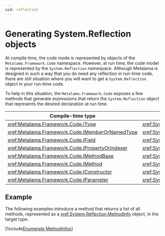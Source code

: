 ```yaml
---
uid: reflection
---
```


# Generating System.Reflection objects

At compile time, the code mode is represented by objects of the `Metalama.Framework.Code` namespace. However, at run time, the code model is represented by the `System.Reflection` namespace. Although Metalama is designed in such a way that you do need any reflection in run-time code, there are still situation where you will want to get a `System.Reflection` object in your run-time code.

To help in this situation, the  `Metalama.Framework.Code` exposes a few methods that generate expressions that return the `System.Reflection` object that represents the desired declaration at run time.


| Compile-time type | Run-time type | Conversion method
|------------------|-|-
| <xref:Metalama.Framework.Code.IType> | <xref:System.Type> | <xref:Metalama.Framework.Code.IType.ToType>
| <xref:Metalama.Framework.Code.IMemberOrNamedType> | <xref:System.Reflection.MemberInfo> | <xref:Metalama.Framework.Code.IMemberOrNamedType.ToMemberInfo>
| <xref:Metalama.Framework.Code.IField> | <xref:System.Reflection.FieldInfo> | <xref:Metalama.Framework.Code.IField.ToFieldInfo>
| <xref:Metalama.Framework.Code.IPropertyOrIndexer> | <xref:System.Reflection.PropertyInfo> | <xref:Metalama.Framework.Code.IPropertyOrIndexer.ToPropertyInfo>
| <xref:Metalama.Framework.Code.IMethodBase> | <xref:System.Reflection.MethodBase> | <xref:Metalama.Framework.Code.IMethodBase.ToMethodBase>
| <xref:Metalama.Framework.Code.IMethod> | <xref:System.Reflection.MethodInfo> | <xref:Metalama.Framework.Code.IMethod.ToMethodInfo>
| <xref:Metalama.Framework.Code.IConstructor> | <xref:System.Reflection.ConstructorInfo> | <xref:Metalama.Framework.Code.IConstructor.ToConstructorInfo>
| <xref:Metalama.Framework.Code.IParameter> | <xref:System.Reflection.ParameterInfo> | <xref:Metalama.Framework.Code.IParameter.ToParameterInfo>


## Example

The following examples introduce a method that returns a list of all methods, represented as a <xref:System.Reflection.MethodInfo> object, in the target type.

[!include[Enumerate MethodInfos](../../../../code/Metalama.Documentation.SampleCode.AspectFramework/EnumerateMethodInfos.cs)]


